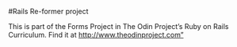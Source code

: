 #Rails Re-former project


This is part of the Forms Project in The Odin Project’s Ruby on Rails Curriculum. Find it at http://www.theodinproject.com”
